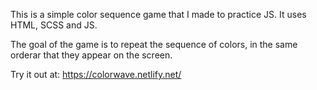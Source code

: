 This is a simple color sequence game that I made to practice JS. It uses HTML, SCSS and JS.

The goal of the game is to repeat the sequence of colors, in the same orderar that they appear on the screen.

Try it out at: https://colorwave.netlify.net/
